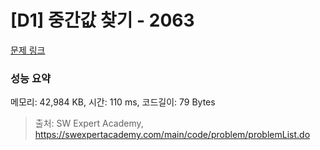 # [D1] 중간값 찾기 - 2063 

[문제 링크](https://swexpertacademy.com/main/code/problem/problemDetail.do?contestProbId=AV5QPsXKA2UDFAUq) 

### 성능 요약

메모리: 42,984 KB, 시간: 110 ms, 코드길이: 79 Bytes



> 출처: SW Expert Academy, https://swexpertacademy.com/main/code/problem/problemList.do